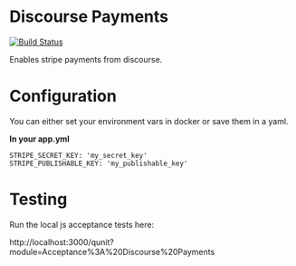 # Discourse Payments

[![Build Status](https://travis-ci.org/choiceaustralia/memberful-integration.svg?branch=master)](https://travis-ci.org/choiceaustralia/choice-discourse)

Enables stripe payments from discourse.

# Configuration

You can either set your environment vars in docker or save them in a yaml.

**In your app.yml**

```
STRIPE_SECRET_KEY: 'my_secret_key'
STRIPE_PUBLISHABLE_KEY: 'my_publishable_key'
```

# Testing

Run the local js acceptance tests here:

http://localhost:3000/qunit?module=Acceptance%3A%20Discourse%20Payments
